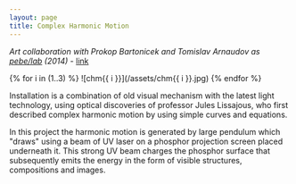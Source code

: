 ```yaml
---
layout: page
title: Complex Harmonic Motion
---
```


*Art collaboration with Prokop Bartonicek and Tomislav Arnaudov as [pebe/lab](/pebelab) (2014)* - [link](http://www.pebe.cz/lab/?p=3788)

{% for i in (1..3) %}
![chm{{ i }}](/assets/chm{{ i }}.jpg)
{% endfor %}

Installation is a combination of old visual mechanism with the latest light technology, using optical discoveries of professor Jules Lissajous, who first described complex harmonic motion by using simple curves and equations.

In this project the harmonic motion is generated by large pendulum which "draws" using a beam of UV laser on a phosphor projection screen placed underneath it. This strong UV beam charges the phosphor surface that subsequently emits the energy in the form of visible structures, compositions and images.
